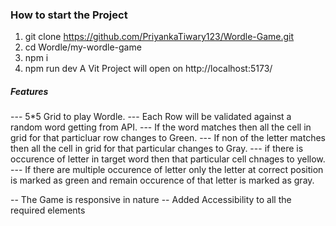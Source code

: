 ### How to start the Project 

1. git clone https://github.com/PriyankaTiwary123/Wordle-Game.git
2. cd Wordle/my-wordle-game
3. npm i
4. npm run dev 
A Vit Project will open on  http://localhost:5173/


##### Features
--- 5*5 Grid to play Wordle.
--- Each Row will be validated against a random word getting from API.
--- If the word matches then all the cell in grid for that particluar row changes to Green.
--- If non of the letter matches then all the cell in grid for that particular changes to Gray.
--- if there is occurence of letter in target word then that particular cell chnages to yellow.
--- If there are multiple occurence of letter only the letter at correct position is marked as green and remain occurence of that letter is marked as gray.

-- The Game is responsive in nature 
-- Added Accessibility to all the required elements

